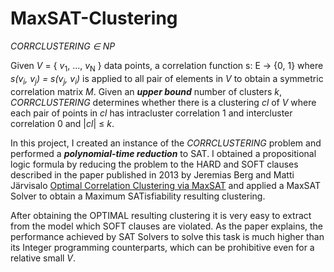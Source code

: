 # MaxSAT-Clustering
*CORRCLUSTERING &in; NP*

Given *V* = { *v*<sub>1</sub>, ..., *v*<sub>N</sub> } data points, a correlation function s: E → {0, 1} where <em>s(v<sub>i</sub>, v<sub>j</sub>) = s(v<sub>j</sub>, v<sub>i</sub>)</em> is applied to all pair of elements in *V* to obtain a symmetric correlation matrix *M*. Given an <em><strong>upper bound</strong></em> number of clusters *k*, <em>CORRCLUSTERING</em> determines whether there is a clustering *cl* of *V* where each pair of points in *cl* has intracluster correlation 1 and intercluster correlation 0 and |*cl*| &le; *k*.

In this project, I created an instance of the *CORRCLUSTERING* problem and performed a <em><strong>polynomial-time reduction</strong></em> to SAT. I obtained a propositional logic formula by reducing the problem to the HARD and SOFT clauses described in the paper published in 2013 by Jeremias Berg and Matti Järvisalo [Optimal Correlation Clustering via MaxSAT](https://www.cs.helsinki.fi/u/mjarvisa/papers/berg-jarvisalo.icdmw13.pdf) and applied a MaxSAT Solver to obtain a Maximum SATisfiability resulting clustering.

After obtaining the OPTIMAL resulting clustering it is very easy to extract from the model which SOFT clauses are violated. As the paper explains, the performance achieved by SAT Solvers to solve this task is much higher than its Integer programming counterparts, which can be prohibitive even for a relative small *V*.
